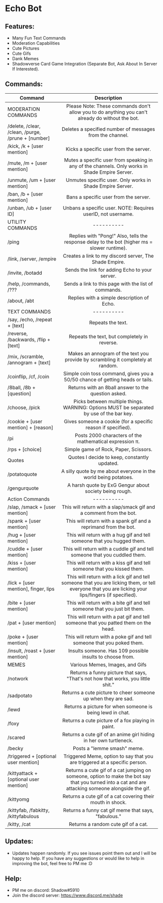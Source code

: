 # Echo Bot

## Features:
   * Many Fun Text Commands
   * Moderation Capabilities
   * Cute Pictures
   * Cute Gifs
   * Dank Memes
   * Shadowverse Card Game Integration (Separate Bot, Ask About In Server If Interested).
   
## Commands:
| Command | Description |
| ------------- |:-------------:|
| MODERATION COMMANDS | Please Note: These commands don't allow you to do anything you can't already do without the bot. |
| /delete, /clear, /clean, /purge, /prune + [number] | Deletes a specified number of messages from the channel. |
| /kick, /k + [user mention] | Kicks a specific user from the server. |
| /mute, /m + [user mention] | Mutes a specific user from speaking in any of the channels. Only works in Shade Empire Server. |
| /unmute, /um + [user mention] | Unmutes specific user. Only works in Shade Empire Server. |
| /ban, /b + [user mention] | Bans a specific user from the server. |
| /unban, /ub + [user ID] | Unbans a specific user. NOTE: Requires userID, not username. |
| UTILITY COMMANDS | ---------- |
| /ping | Replies with "Pong!" Also, tells the response delay to the bot (higher ms = slower runtime). |
| /link, /server, /empire | Creates a link to my discord server, The Shade Empire. |
| /invite, /botadd | Sends the link for adding Echo to your server. |
| /help, /commands, /??? | Sends a link to this page with the list of commands. |
| /about, /abt | Replies with a simple description of Echo. |
| TEXT COMMANDS | ---------- |
| /say, /echo, /repeat + [text] | Repeats the text. |
| /reverse, /backwards, /flip + [text] | Repeats the text, but completely in reverse. |
| /mix, /scramble, /annogram + [text] | Makes an annogram of the text you provide by scrambling it completely at random. |
| /coinflip, /cf, /coin | Simple coin toss command, gives you a 50/50 chance of getting heads or tails. |
| /8ball, /8b + [question] | Returns with an 8ball answer to the question asked. |
| /choose, /pick | Picks between multiple things. WARNING: Options MUST be separated by use of the bar key. |
| /cookie + [user mention] + [reason] | Gives someone a cookie (for a specific reason if specified). |
| /pi | Posts 2000 characters of the mathematical expression π. |
| /rps + [choice] | Simple game of Rock, Paper, Scissors. |
| Quotes | Quotes I decide to keep, constantly updated. |
| /potatoquote | A silly quote by me about everyone in the world being potatoes. |
| /gengurquote | A harsh quote by ExG Gengur about society being rough. |
| Action Commands | ---------- |
| /slap, /smack + [user mention] | This will return with a slap/smack gif and a comment from the bot. |
| /spank + [user mention] | This will return with a spank gif and a reprimand from the bot. |
| /hug + [user mention] | This will return with a hug gif and tell someone that you hugged them. |
| /cuddle + [user mention] | This will return with a cuddle gif and tell someone that you cuddled them. |
| /kiss + [user mention] | This will return with a kiss gif and tell someone that you kissed them. |
| /lick + [user mention], finger, lips | This will return with a lick gif and tell someone that you are licking them, or tell everyone that you are licking your lips/fingers (if specified). |
| /bite + [user mention] | This will return with a bite gif and tell someone that you just bit them. |
| /pat + [user mention] | This will return with a pat gif and tell someone that you patted them on the head. |
| /poke + [user mention] | This will return with a poke gif and tell someone that you poked them. |
| /insult, /roast + [user mention] | Insults someone. Has 109 possible insults to choose from. |
| MEMES | Various Memes, Images, and Gifs |
| /notwork | Returns a funny picture that says, "That's not how that works, you little shit." | 
| /sadpotato | Returns a cute picture to cheer someone up when they are sad. | 
| /lewd | Returns a picture for when someone is being lewd in chat. |
| /foxy | Returns a cute picture of a fox playing in paint. |
| /scared | Returns a cute gif of an anime girl hiding in her own turtleneck. |
| /becky | Posts a "lemme smash" meme. |
| /triggered + [optional user mention] | Triggered Meme, option to say that you are triggered at a specific person. |
| /kittyattack + [optional user mention] | Returns a cute gif of a cat jumping on someone, option to make the bot say that you turned into a cat and are attacking someone alongside the gif. |
| /kittyomg | Returns a cute gif of a cat covering their mouth in shock. |
| /kittyfab, /fabkitty, /kittyfabulous | Returns a funny cat gif meme that says, "fabulous." |
| /kitty, /cat | Returns a random cute gif of a cat. |


## Updates:
  * Updates happen randomly. If you see issues point them out and I will be happy to help. If you have any suggestions or would like to help in improving the bot, feel free to PM me :D

## Help:
  * PM me on discord: Shadow#5910
  * Join the discord server: https://www.discord.me/shade
